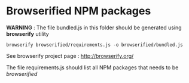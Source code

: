 # Browserified NPM packages

**WARNING** : The file bundled.js in this folder should be generated using **browserify** utility

```
browserify browserified/requirements.js -o browserified/bundled.js
```

See browserify project page : http://browserify.org/

The file requirements.js should list all NPM packages that needs to be *browserified*
